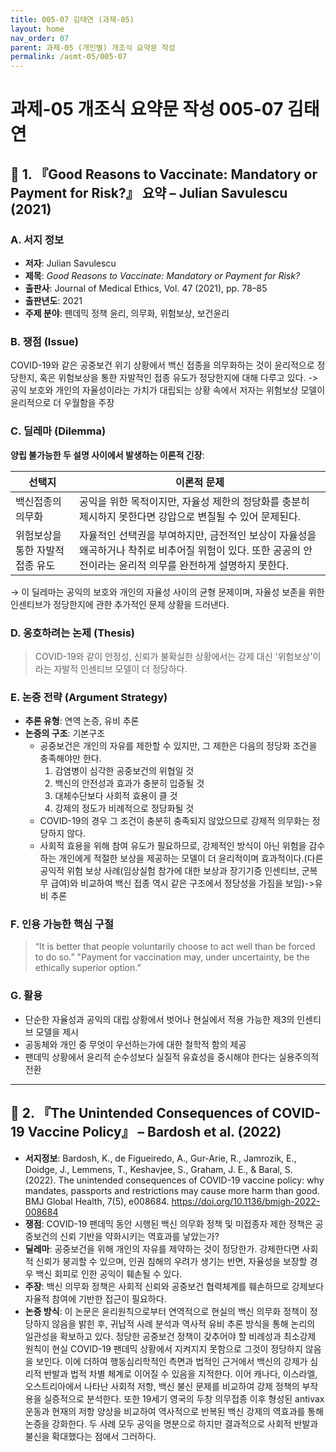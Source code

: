 ```yaml
---
title: 005-07 김태연 (과제-05)
layout: home
nav_order: 07
parent: 과제-05 (개인별) 개조식 요약문 작성
permalink: /asmt-05/005-07
---
```


# 과제-05 개조식 요약문 작성 005-07 김태연

## 📘 1. 『Good Reasons to Vaccinate: Mandatory or Payment for Risk?』 요약 – Julian Savulescu (2021)

### A. 서지 정보  
- **저자**: Julian Savulescu 
- **제목**: *Good Reasons to Vaccinate: Mandatory or Payment for Risk?*  
- **출판사**: Journal of Medical Ethics, Vol. 47 (2021), pp. 78–85 
- **출판년도**: 2021  
- **주제 분야**: 팬데믹 정책 윤리, 의무화, 위험보상, 보건윤리


### B. 쟁점 (Issue)  
COVID-19와 같은 공중보건 위기 상황에서 백신 접종을 의무화하는 것이 윤리적으로 정당한지, 혹은 위험보상을 통한 자발적인 접종 유도가 정당한지에 대해 다루고 있다.
-> 공익 보호와 개인의 자율성이라는 가치가 대립되는 상황 속에서 저자는 위험보상 모델이 윤리적으로 더 우월함을 주장

### C. 딜레마 (Dilemma)  
**양립 불가능한 두 설명 사이에서 발생하는 이론적 긴장**:

| 선택지 | 이론적 문제 |
|--------|-------------|
| 백신접종의 의무화 | 공익을 위한 목적이지만, 자율성 제한의 정당화를 충분히 제시하지 못한다면 강압으로 변질될 수 있어 문제된다. |
| 위험보상을 통한 자발적 접종 유도  | 자율적인 선택권을 부여하지만, 금전적인 보상이 자율성을 왜곡하거나 착취로 비추어질 위험이 있다. 또한 공공의 안전이라는 윤리적 의무를 완전하게 설명하지 못한다. |

→ 이 딜레마는 공익의 보호와 개인의 자율성 사이의 균형 문제이며, 자율성 보존을 위한 인센티브가 정당한지에 관한 추가적인 문제 상황을 드러낸다.


### D. 옹호하려는 논제 (Thesis)  
> COVID-19와 같이 안정성, 신뢰가 불확실한 상황에서는 강제 대신 '위험보상'이라는 자발적 인센티브 모델이 더 정당하다.

### E. 논증 전략 (Argument Strategy)  
- **추론 유형**: 연역 논증, 유비 추론
- **논증의 구조**:
  기본구조
  - 공중보건은 개인의 자유를 제한할 수 있지만, 그 제한은 다음의 정당화 조건을 충족해야만 한다.
      1. 감염병이 심각한 공중보건의 위협일 것
      2. 백신의 안전성과 효과가 충분히 입증될 것
      3. 대체수단보다 사회적 효용이 클 것
      4. 강제의 정도가 비례적으로 정당화될 것
  - COVID-19의 경우 그 조건이 충분히 충족되지 않았으므로 강제적 의무화는 정당하지 않다.
  - 사회적 효용을 위해 참여 유도가 필요하므로, 강제적인 방식이 아닌 위험을 감수하는 개인에게 적절한 보상을 제공하는 모델이 더 윤리적이며 효과적이다.(다른 공익적 위험 보상 사례(임상실험 참가에 대한 보상과 장기기증 인센티브, 군복무 급여)와 비교하여 백신 접종 역시 같은 구조에서 정당성을 가짐을 보임)->유비 추론


### F. 인용 가능한 핵심 구절
> “It is better that people voluntarily choose to act well than be forced to do so.” 
> "Payment for vaccination may, under uncertainty, be the ethically superior option.”


### G. 활용
- 단순한 자율성과 공익의 대립 상황에서 벗어나 현실에서 적용 가능한 제3의 인센티브 모델을 제시 
- 공동체와 개인 중 무엇이 우선하는가에 대한 철학적 함의 제공  
- 팬데믹 상황에서 윤리적 순수성보다 실질적 유효성을 중시해야 한다는 실용주의적 전환

---

## 📘 2. 『The Unintended Consequences of COVID-19 Vaccine Policy』 – Bardosh et al. (2022)

- **서지정보**: 
  Bardosh, K., de Figueiredo, A., Gur-Arie, R., Jamrozik, E., Doidge, J., Lemmens, T., Keshavjee, S., Graham, J. E., & Baral, S. (2022). The unintended consequences of COVID-19 vaccine policy: why mandates, passports and restrictions may cause more harm than good. BMJ Global Health, 7(5), e008684. https://doi.org/10.1136/bmjgh-2022-008684
- **쟁점**: COVID-19 팬데믹 동안 시행된 백신 의무화 정책 및 미접종자 제한 정책은 공중보건의 신뢰 기반을 약화시키는 역효과를 낳았는가? 
- **딜레마**: 공중보건을 위해 개인의 자유를 제약하는 것이 정당한가. 강제한다면 사회적 신뢰가 붕괴할 수 있으며, 인권 침해의 우려가 생기는 반면, 자율성을 보장할 경우 백신 회피로 인한 공익이 훼손될 수 있다.
- **주장**: 백신 의무화 정책은 사회적 신뢰와 공중보건 협력체계를 훼손하므로 강제보다 자율적 참여에 기반한 접근이 필요하다.
- **논증 방식**: 이 논문은 윤리원칙으로부터 연역적으로 현실의 백신 의무화 정책이 정당하지 않음을 밝힌 후, 귀납적 사례 분석과 역사적 유비 추론 방식을 통해 논리의 일관성을 확보하고 있다. 정당한 공중보건 정책이 갖추어야 할 비례성과 최소강제 원칙이 현실 COVID-19 팬데믹 상황에서 지켜지지 못함으로 그것이 정당하지 않음을 보인다. 이에 더하여 행동심리학적인 측면과 법적인 근거에서 백신의 강제가 심리적 반발과 법적 차별 체계로 이어질 수 있음을 지적한다. 이어 캐나다, 이스라엘, 오스트리아에서 나타난 사회적 저항, 백신 불신 문제를 비교하여 강제 정책의 부작용을 실증적으로 분석한다. 또한 19세기 영국의 두창 의무접종 이후 형성된 antivax 운동과 현재의 저항 양상을 비교하여 역사적으로 반복된 백신 강제의 역효과를 통해 논증을 강화한다. 두 사례 모두 공익을 명분으로 하지만 결과적으로 사회적 반발과 불신을 확대했다는 점에서 그러하다.



